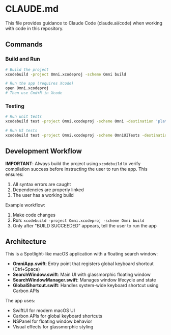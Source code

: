# CLAUDE.md

This file provides guidance to Claude Code (claude.ai/code) when working with code in this repository.

## Commands

### Build and Run
```bash
# Build the project
xcodebuild -project Omni.xcodeproj -scheme Omni build

# Run the app (requires Xcode)
open Omni.xcodeproj
# Then use Cmd+R in Xcode
```

### Testing
```bash
# Run unit tests
xcodebuild test -project Omni.xcodeproj -scheme Omni -destination 'platform=macOS'

# Run UI tests
xcodebuild test -project Omni.xcodeproj -scheme OmniUITests -destination 'platform=macOS'
```

## Development Workflow

**IMPORTANT**: Always build the project using `xcodebuild` to verify compilation success before instructing the user to run the app. This ensures:
1. All syntax errors are caught
2. Dependencies are properly linked
3. The user has a working build

Example workflow:
1. Make code changes
2. Run: `xcodebuild -project Omni.xcodeproj -scheme Omni build`
3. Only after "BUILD SUCCEEDED" appears, tell the user to run the app

## Architecture

This is a Spotlight-like macOS application with a floating search window:

- **OmniApp.swift**: Entry point that registers global keyboard shortcut (Ctrl+Space)
- **SearchWindow.swift**: Main UI with glassmorphic floating window
- **SearchWindowManager.swift**: Manages window lifecycle and state
- **GlobalShortcut.swift**: Handles system-wide keyboard shortcut using Carbon APIs

The app uses:
- SwiftUI for modern macOS UI
- Carbon APIs for global keyboard shortcuts
- NSPanel for floating window behavior
- Visual effects for glassmorphic styling